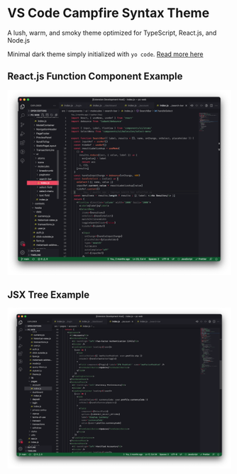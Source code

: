 # VS Code Campfire Syntax Theme
A lush, warm, and smoky theme optimized for TypeScript, React.js, and Node.js

Minimal dark theme simply initialized with `yo code`. [Read more here](https://vscode.readthedocs.io/en/latest/extensions/yocode/)

## React.js Function Component Example
![react-js-screenshot](https://github.com/NicholasMorrison/vscode-campfire-theme/blob/main/screenshots/react-js-screenshot.png?raw=true)

## JSX Tree Example
![jsx-screenshot](https://github.com/NicholasMorrison/vscode-campfire-theme/blob/main/screenshots/jsx-screenshot.png)

